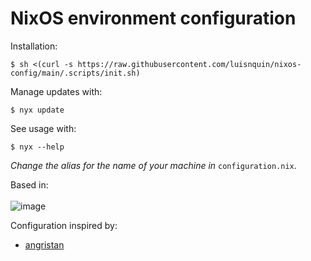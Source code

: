 # NixOS environment configuration

Installation:
```
$ sh <(curl -s https://raw.githubusercontent.com/luisnquin/nixos-config/main/.scripts/init.sh)
```

Manage updates with:
```
$ nyx update
```

See usage with:
```
$ nyx --help
```

*Change the alias for the name of your machine in* `configuration.nix`.


Based in:<br /><br />
![image](https://user-images.githubusercontent.com/86449787/183443225-e7442ddf-ab0f-47d1-b712-68a6d1d669c6.png)

Configuration inspired by:
 - [angristan](https://github.com/angristan/nixos-config)

